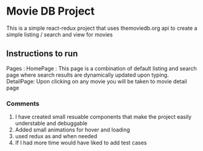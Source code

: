 # Movie DB Project

This is a simple react-redux project that uses themoviedb.org api to create a simple listing / search and view for movies

## Instructions to run

Pages : 
HomePage : This page is a combination of default listing and search page where search results are dynamically updated upon typing.
DetailPage: Upon clicking on any movie you will be taken to movie detail page

### Comments
1. I have created small resuable components that make the project easily understable and debuggable
2. Added small animations for hover and loading
3. used redux as and when needed
4. If I had more time would have liked to add test cases